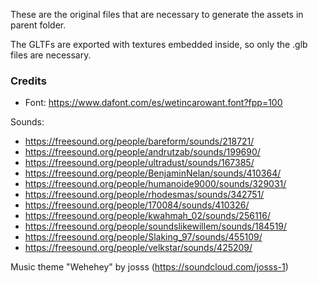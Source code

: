 These are the original files that are necessary to generate the assets in parent folder.

The GLTFs are exported with textures embedded inside, so only the .glb files are necessary.


### Credits

* Font: https://www.dafont.com/es/wetincarowant.font?fpp=100

Sounds:

* https://freesound.org/people/bareform/sounds/218721/
* https://freesound.org/people/andrutzab/sounds/199690/
* https://freesound.org/people/ultradust/sounds/167385/
* https://freesound.org/people/BenjaminNelan/sounds/410364/
* https://freesound.org/people/humanoide9000/sounds/329031/
* https://freesound.org/people/rhodesmas/sounds/342751/
* https://freesound.org/people/170084/sounds/410326/
* https://freesound.org/people/kwahmah_02/sounds/256116/
* https://freesound.org/people/soundslikewillem/sounds/184519/
* https://freesound.org/people/Slaking_97/sounds/455109/
* https://freesound.org/people/velkstar/sounds/425209/

Music theme "Wehehey" by josss (https://soundcloud.com/josss-1)
